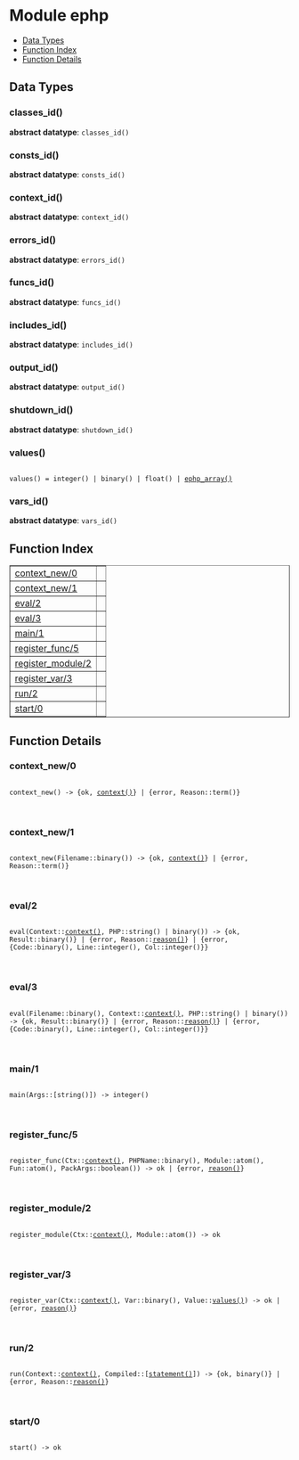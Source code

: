 

# Module ephp #
* [Data Types](#types)
* [Function Index](#index)
* [Function Details](#functions)

<a name="types"></a>

## Data Types ##




### <a name="type-classes_id">classes_id()</a> ###


__abstract datatype__: `classes_id()`




### <a name="type-consts_id">consts_id()</a> ###


__abstract datatype__: `consts_id()`




### <a name="type-context_id">context_id()</a> ###


__abstract datatype__: `context_id()`




### <a name="type-errors_id">errors_id()</a> ###


__abstract datatype__: `errors_id()`




### <a name="type-funcs_id">funcs_id()</a> ###


__abstract datatype__: `funcs_id()`




### <a name="type-includes_id">includes_id()</a> ###


__abstract datatype__: `includes_id()`




### <a name="type-output_id">output_id()</a> ###


__abstract datatype__: `output_id()`




### <a name="type-shutdown_id">shutdown_id()</a> ###


__abstract datatype__: `shutdown_id()`




### <a name="type-values">values()</a> ###


<pre><code>
values() = integer() | binary() | float() | <a href="#type-ephp_array">ephp_array()</a>
</code></pre>




### <a name="type-vars_id">vars_id()</a> ###


__abstract datatype__: `vars_id()`

<a name="index"></a>

## Function Index ##


<table width="100%" border="1" cellspacing="0" cellpadding="2" summary="function index"><tr><td valign="top"><a href="#context_new-0">context_new/0</a></td><td></td></tr><tr><td valign="top"><a href="#context_new-1">context_new/1</a></td><td></td></tr><tr><td valign="top"><a href="#eval-2">eval/2</a></td><td></td></tr><tr><td valign="top"><a href="#eval-3">eval/3</a></td><td></td></tr><tr><td valign="top"><a href="#main-1">main/1</a></td><td></td></tr><tr><td valign="top"><a href="#register_func-5">register_func/5</a></td><td></td></tr><tr><td valign="top"><a href="#register_module-2">register_module/2</a></td><td></td></tr><tr><td valign="top"><a href="#register_var-3">register_var/3</a></td><td></td></tr><tr><td valign="top"><a href="#run-2">run/2</a></td><td></td></tr><tr><td valign="top"><a href="#start-0">start/0</a></td><td></td></tr></table>


<a name="functions"></a>

## Function Details ##

<a name="context_new-0"></a>

### context_new/0 ###

<pre><code>
context_new() -&gt; {ok, <a href="#type-context">context()</a>} | {error, Reason::term()}
</code></pre>
<br />

<a name="context_new-1"></a>

### context_new/1 ###

<pre><code>
context_new(Filename::binary()) -&gt; {ok, <a href="#type-context">context()</a>} | {error, Reason::term()}
</code></pre>
<br />

<a name="eval-2"></a>

### eval/2 ###

<pre><code>
eval(Context::<a href="#type-context">context()</a>, PHP::string() | binary()) -&gt; {ok, Result::binary()} | {error, Reason::<a href="#type-reason">reason()</a>} | {error, {Code::binary(), Line::integer(), Col::integer()}}
</code></pre>
<br />

<a name="eval-3"></a>

### eval/3 ###

<pre><code>
eval(Filename::binary(), Context::<a href="#type-context">context()</a>, PHP::string() | binary()) -&gt; {ok, Result::binary()} | {error, Reason::<a href="#type-reason">reason()</a>} | {error, {Code::binary(), Line::integer(), Col::integer()}}
</code></pre>
<br />

<a name="main-1"></a>

### main/1 ###

<pre><code>
main(Args::[string()]) -&gt; integer()
</code></pre>
<br />

<a name="register_func-5"></a>

### register_func/5 ###

<pre><code>
register_func(Ctx::<a href="#type-context">context()</a>, PHPName::binary(), Module::atom(), Fun::atom(), PackArgs::boolean()) -&gt; ok | {error, <a href="#type-reason">reason()</a>}
</code></pre>
<br />

<a name="register_module-2"></a>

### register_module/2 ###

<pre><code>
register_module(Ctx::<a href="#type-context">context()</a>, Module::atom()) -&gt; ok
</code></pre>
<br />

<a name="register_var-3"></a>

### register_var/3 ###

<pre><code>
register_var(Ctx::<a href="#type-context">context()</a>, Var::binary(), Value::<a href="#type-values">values()</a>) -&gt; ok | {error, <a href="#type-reason">reason()</a>}
</code></pre>
<br />

<a name="run-2"></a>

### run/2 ###

<pre><code>
run(Context::<a href="#type-context">context()</a>, Compiled::[<a href="#type-statement">statement()</a>]) -&gt; {ok, binary()} | {error, Reason::<a href="#type-reason">reason()</a>}
</code></pre>
<br />

<a name="start-0"></a>

### start/0 ###

<pre><code>
start() -&gt; ok
</code></pre>
<br />

